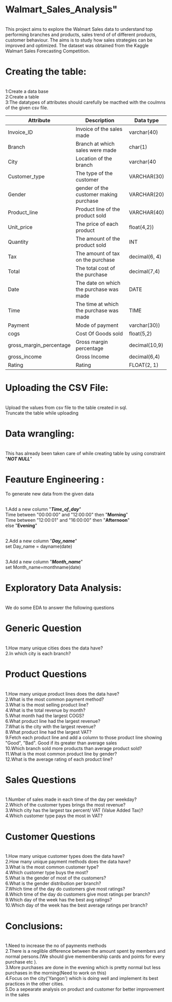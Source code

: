 # Walmart_Sales_Analysis"

<br>This project aims to explore the Walmart Sales data to understand top performing branches and products, sales trend of of different products, customer behaviour. The aims is to study how sales strategies can be improved and optimized. The dataset was obtained from the Kaggle Walmart Sales Forecasting Competition.


# Creating the table:
<br> 1:Create a data base
<br> 2:Create a table
<br> 3:The datatypes of  attributes should carefully be macthed with the coulmns of the given csv file.

| Attribute | Description| Data type |
| ---------|----------|----------|
| Invoice_ID  | Invoice of the sales made | varchar(40) |
| Branch  | Branch at which sales were made| char(1) |
| City|Location of the branch| varchar(40|
|Customer_type|	The type of the customer	|VARCHAR(30)|
|Gender| gender of the customer making purchase|	VARCHAR(20)|
|Product_line|	Product line of the product sold|	VARCHAR(40)|
|Unit_price|	The price of each product|	float(4,2))|
|Quantity|	The amount of the product sold|	INT|
|Tax|	The amount of tax on the purchase|	decimal(6, 4)|
|Total|	The total cost of the purchase|	decimal(7,4)|
|Date|	The date on which the purchase was made|	DATE|
|Time|	The time at which the purchase was made|	TIME|
|Payment|	Mode of payment |varchar(30))|
|cogs|	Cost Of Goods sold|	float(5,2)|
|gross_margin_percentage|	Gross margin percentage|	decimal(10,9)|
|gross_income|	Gross Income|	decimal(6,4)|
|Rating|	Rating	|FLOAT(2, 1)|

# Uploading the CSV File:
<br>Upload the values from csv file to the table created in sql.
<br>Truncate the table while uploading


# Data wrangling:
<br>This has already been taken care of while creating table by using constraint "***NOT NULL***"

# Feauture Engineering : 
To generate new data from the given data 

<br>1.Add a new column "***Time_of_day***"
<br>Time between "00:00:00" and "12:00:00" then "**Morning**"
<br>Time between "12:00:01" and "16:00:00" then "**Afternoon**"
<br>else "**Evening**"


<br>2.Add a new column "***Day_name***"
<br>set Day_name = dayname(date)


<br>3.Add a new column "***Month_name***"
<br>set Month_name=monthname(date)

# Exploratory Data Analysis:
<br> We do some EDA to answer the following questions

# Generic Question
<br>1.How many unique cities does the data have?
<br>2.In which city is each branch?

# Product Questions
<br>1.How many unique product lines does the data have?
<br>2.What is the most common payment method?
<br>3.What is the most selling product line?
<br>4.What is the total revenue by month?
<br>5.What month had the largest COGS?
<br>6.What product line had the largest revenue?
<br>7.What is the city with the largest revenue?
<br>8.What product line had the largest VAT?
<br>9.Fetch each product line and add a column to those product line showing "Good", "Bad". Good if its greater than average sales
<br>10.Which branch sold more products than average product sold?
<br>11.What is the most common product line by gender?
<br>12.What is the average rating of each product line?

# Sales Questions
<br>1.Number of sales made in each time of the day per weekday?
<br>2.Which of the customer types brings the most revenue?
<br>3.Which city has the largest tax percent/ VAT (Value Added Tax)?
<br>4.Which customer type pays the most in VAT?

# Customer Questions
<br>1.How many unique customer types does the data have?
<br>2.How many unique payment methods does the data have?
<br>3.What is the most common customer type?
<br>4.Which customer type buys the most?
<br>5.What is the gender of most of the customers?
<br>6.What is the gender distribution per branch?
<br>7.Which time of the day do customers give most ratings?
<br>8.Which time of the day do customers give most ratings per branch?
<br>9.Which day of the week has the best avg ratings?
<br>10.Which day of the week has the best average ratings per branch?

# Conclusions:
<br> 1.Need to increase the no of payments methods
<br> 2.There is a neglible difference between the amount spent by members and normal persons.(We should give memembership cards and points for every purchase etc ).
<br> 3.More purchases are done in the evening which is pretty normal but less purchases in the morning(Need to work on this)
<br> 4.Focus on the city('Yangon') which is doing well and implement its best practices in the other cities.
<br> 5.Do a sepearate analysis on product and customer for better improvement in the sales
